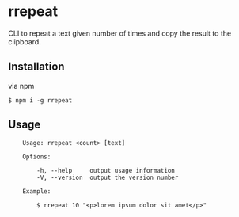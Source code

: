 # rrepeat

CLI to repeat a text given number of times and copy the result to the clipboard.

## Installation

via npm

```
$ npm i -g rrepeat
```

## Usage

```
    Usage: rrepeat <count> [text]
    
    Options:
    
        -h, --help     output usage information
        -V, --version  output the version number
        
    Example:
    
        $ rrepeat 10 "<p>lorem ipsum dolor sit amet</p>"
```
